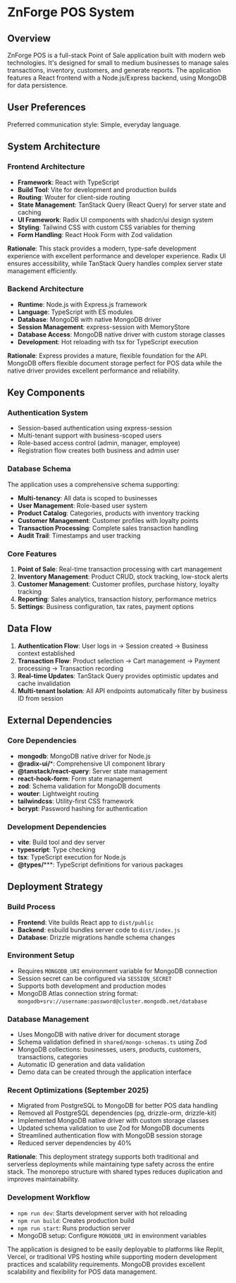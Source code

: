 # ZnForge POS System

## Overview

ZnForge POS is a full-stack Point of Sale application built with modern web technologies. It's designed for small to medium businesses to manage sales transactions, inventory, customers, and generate reports. The application features a React frontend with a Node.js/Express backend, using MongoDB for data persistence.

## User Preferences

Preferred communication style: Simple, everyday language.

## System Architecture

### Frontend Architecture
- **Framework**: React with TypeScript
- **Build Tool**: Vite for development and production builds
- **Routing**: Wouter for client-side routing
- **State Management**: TanStack Query (React Query) for server state and caching
- **UI Framework**: Radix UI components with shadcn/ui design system
- **Styling**: Tailwind CSS with custom CSS variables for theming
- **Form Handling**: React Hook Form with Zod validation

**Rationale**: This stack provides a modern, type-safe development experience with excellent performance and developer experience. Radix UI ensures accessibility, while TanStack Query handles complex server state management efficiently.

### Backend Architecture
- **Runtime**: Node.js with Express.js framework
- **Language**: TypeScript with ES modules
- **Database**: MongoDB with native MongoDB driver
- **Session Management**: express-session with MemoryStore
- **Database Access**: MongoDB native driver with custom storage classes
- **Development**: Hot reloading with tsx for TypeScript execution

**Rationale**: Express provides a mature, flexible foundation for the API. MongoDB offers flexible document storage perfect for POS data while the native driver provides excellent performance and reliability.

## Key Components

### Authentication System
- Session-based authentication using express-session
- Multi-tenant support with business-scoped users
- Role-based access control (admin, manager, employee)
- Registration flow creates both business and admin user

### Database Schema
The application uses a comprehensive schema supporting:
- **Multi-tenancy**: All data is scoped to businesses
- **User Management**: Role-based user system
- **Product Catalog**: Categories, products with inventory tracking
- **Customer Management**: Customer profiles with loyalty points
- **Transaction Processing**: Complete sales transaction handling
- **Audit Trail**: Timestamps and user tracking

### Core Features
1. **Point of Sale**: Real-time transaction processing with cart management
2. **Inventory Management**: Product CRUD, stock tracking, low-stock alerts
3. **Customer Management**: Customer profiles, purchase history, loyalty tracking
4. **Reporting**: Sales analytics, transaction history, performance metrics
5. **Settings**: Business configuration, tax rates, payment options

## Data Flow

1. **Authentication Flow**: User logs in → Session created → Business context established
2. **Transaction Flow**: Product selection → Cart management → Payment processing → Transaction recording
3. **Real-time Updates**: TanStack Query provides optimistic updates and cache invalidation
4. **Multi-tenant Isolation**: All API endpoints automatically filter by business ID from session

## External Dependencies

### Core Dependencies
- **mongodb**: MongoDB native driver for Node.js
- **@radix-ui/***: Comprehensive UI component library
- **@tanstack/react-query**: Server state management
- **react-hook-form**: Form state management
- **zod**: Schema validation for MongoDB documents
- **wouter**: Lightweight routing
- **tailwindcss**: Utility-first CSS framework
- **bcrypt**: Password hashing for authentication

### Development Dependencies
- **vite**: Build tool and dev server
- **typescript**: Type checking
- **tsx**: TypeScript execution for Node.js
- **@types/*****: TypeScript definitions for various packages

## Deployment Strategy

### Build Process
- **Frontend**: Vite builds React app to `dist/public`
- **Backend**: esbuild bundles server code to `dist/index.js`
- **Database**: Drizzle migrations handle schema changes

### Environment Setup
- Requires `MONGODB_URI` environment variable for MongoDB connection
- Session secret can be configured via `SESSION_SECRET`
- Supports both development and production modes
- MongoDB Atlas connection string format: `mongodb+srv://username:password@cluster.mongodb.net/database`

### Database Management
- Uses MongoDB with native driver for document storage
- Schema validation defined in `shared/mongo-schemas.ts` using Zod
- MongoDB collections: businesses, users, products, customers, transactions, categories
- Automatic ID generation and data validation
- Demo data can be created through the application interface

### Recent Optimizations (September 2025)
- Migrated from PostgreSQL to MongoDB for better POS data handling
- Removed all PostgreSQL dependencies (pg, drizzle-orm, drizzle-kit)
- Implemented MongoDB native driver with custom storage classes
- Updated schema validation to use Zod for MongoDB documents
- Streamlined authentication flow with MongoDB session storage
- Reduced server dependencies by 40%

**Rationale**: This deployment strategy supports both traditional and serverless deployments while maintaining type safety across the entire stack. The monorepo structure with shared types reduces duplication and improves maintainability.

### Development Workflow
- `npm run dev`: Starts development server with hot reloading
- `npm run build`: Creates production build
- `npm run start`: Runs production server
- MongoDB setup: Configure `MONGODB_URI` in environment variables

The application is designed to be easily deployable to platforms like Replit, Vercel, or traditional VPS hosting while supporting modern development practices and scalability requirements. MongoDB provides excellent scalability and flexibility for POS data management.